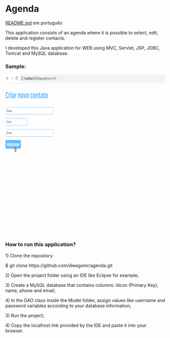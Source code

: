 <h1>Agenda</h1>

<p><a href="https://github.com/dieegomr/agenda/blob/main/README_pt-BR.md">README.md</a> em português</p>

<p>
This application consists of an agenda where it is possible to select, edit, delete and register contacts.</p>

<p>I developed this Java application for WEB using MVC, Servlet, JSP, JDBC, Tomcat and MySQL database.
</p>


<h3>Sample:</h3>
<img src="src/main/webapp/images/agenda.gif" alt="site gif" width="800" height="500">

<h3>How to run this application?</h3>

<p> 1) Clone the repository </p>
<p> 	$ git clone https://github.com/dieegomr/agenda.git</p>
<p> 2) Open the project folder using an IDE like Eclipse for example;</p>
<p> 3) Create a MySQL database that contains columns: idcon (Primary Key), name, phone and email;</p>
<p> 4) In the DAO class inside the Model folder, assign values like username and password variables according to your database information;</p>
<p> 3) Run the project;</p>
<p> 4) Copy the localhost link provided by the IDE and paste it into your browser.</p>
